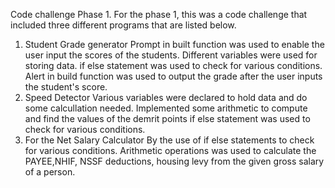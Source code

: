 Code challenge Phase 1.
For the phase 1, this was a code challenge that included three different programs that are listed below.

1. Student Grade generator
Prompt in built function was used to enable the user input the scores of the students.
Different variables were used for storing data.
if else statement was used to check for various conditions.
Alert in build function was used to output the grade after the user inputs the student's score.
2. Speed Detector
Various variables were declared to hold data and do some calcullation needed.
Implemented some arithmetic to compute and find the values of the demrit points
if else statement was used to check for various conditions.
3. For the Net Salary Calculator
By the use of if else statements to check for various conditions.
Arithmetic operations was used to calculate the PAYEE,NHIF, NSSF deductions, housing levy from the given gross salary of a person.


